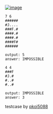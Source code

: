 [![image](https://github.com/wow2658/CodingTest/assets/34699039/18e16444-9859-468b-9062-85827db9a3be)](https://www.acmicpc.net/problem/4179)
```
7 6
######
#J....
###F.#
####.#
####.#
####F#
######

output: 5
answer: IMPOSSIBLE

4 4
###F
#J.#
#..#
#..#

output: IMPOSSIBLE
answer: 3
```
testcase by [pkoi5088]( https://www.acmicpc.net/board/view/94259)


